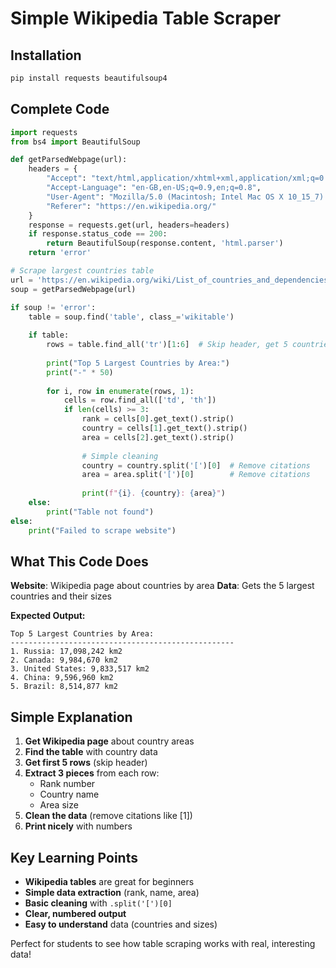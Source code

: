 # Simple Wikipedia Table Scraper

## Installation
```bash
pip install requests beautifulsoup4
```

## Complete Code

```python
import requests
from bs4 import BeautifulSoup

def getParsedWebpage(url):
    headers = {
        "Accept": "text/html,application/xhtml+xml,application/xml;q=0.9,image/avif,image/webp,image/apng,*/*;q=0.8",
        "Accept-Language": "en-GB,en-US;q=0.9,en;q=0.8",
        "User-Agent": "Mozilla/5.0 (Macintosh; Intel Mac OS X 10_15_7) AppleWebKit/537.36 (KHTML, like Gecko) Chrome/139.0.0.0 Safari/537.36",
        "Referer": "https://en.wikipedia.org/"
    }
    response = requests.get(url, headers=headers)
    if response.status_code == 200:
        return BeautifulSoup(response.content, 'html.parser')
    return 'error'

# Scrape largest countries table
url = 'https://en.wikipedia.org/wiki/List_of_countries_and_dependencies_by_area'
soup = getParsedWebpage(url)

if soup != 'error':
    table = soup.find('table', class_='wikitable')
    
    if table:
        rows = table.find_all('tr')[1:6]  # Skip header, get 5 countries
        
        print("Top 5 Largest Countries by Area:")
        print("-" * 50)
        
        for i, row in enumerate(rows, 1):
            cells = row.find_all(['td', 'th'])
            if len(cells) >= 3:
                rank = cells[0].get_text().strip()
                country = cells[1].get_text().strip()
                area = cells[2].get_text().strip()
                
                # Simple cleaning
                country = country.split('[')[0]  # Remove citations
                area = area.split('[')[0]        # Remove citations
                
                print(f"{i}. {country}: {area}")
    else:
        print("Table not found")
else:
    print("Failed to scrape website")
```

## What This Code Does

**Website**: Wikipedia page about countries by area
**Data**: Gets the 5 largest countries and their sizes

**Expected Output:**
```
Top 5 Largest Countries by Area:
--------------------------------------------------
1. Russia: 17,098,242 km2
2. Canada: 9,984,670 km2
3. United States: 9,833,517 km2
4. China: 9,596,960 km2
5. Brazil: 8,514,877 km2
```

## Simple Explanation

1. **Get Wikipedia page** about country areas
2. **Find the table** with country data
3. **Get first 5 rows** (skip header)
4. **Extract 3 pieces** from each row:
   - Rank number
   - Country name  
   - Area size
5. **Clean the data** (remove citations like [1])
6. **Print nicely** with numbers

## Key Learning Points

- **Wikipedia tables** are great for beginners
- **Simple data extraction** (rank, name, area)
- **Basic cleaning** with `.split('[')[0]`
- **Clear, numbered output**
- **Easy to understand** data (countries and sizes)

Perfect for students to see how table scraping works with real, interesting data!

